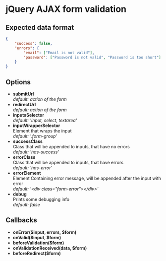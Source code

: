 # jQuery AJAX form validation

## Expected data format
```json
{
    "success": false,
    "errors": {
        "email": ["Email is not valid"],
        "password": ["Password is not valid", "Password is too short"]
    }
}
```

## Options
* **submitUrl**  
    *default: action of the form*  
* **redirectUrl**  
    *default: action of the form*  
* **inputsSelector**  
    *default: 'input, select, textarea'*  
* **inputWrapperSelector**  
    Element that wraps the input  
    *default: '.form-group'*  
* **successClass**  
    Class that will be appended to inputs, that have no errors  
    *default: 'has-success'*  
* **errorClass**  
    Class that will be appended to inputs, that have errors  
    *default: 'has-error'*  
* **errorElement**  
    Element Containing error message, will be appended after the input with error  
    *default: '\<div class="form-error">\</div>'*  
* **debug**  
    Prints some debugging info  
    *default: false*  
    
## Callbacks
* **onError($input, errors, $form)**  
* **onValid($input, $form)**
* **beforeValidation($form)**
* **onValidationReceived(data, $form)**
* **beforeRedirect($form)**
